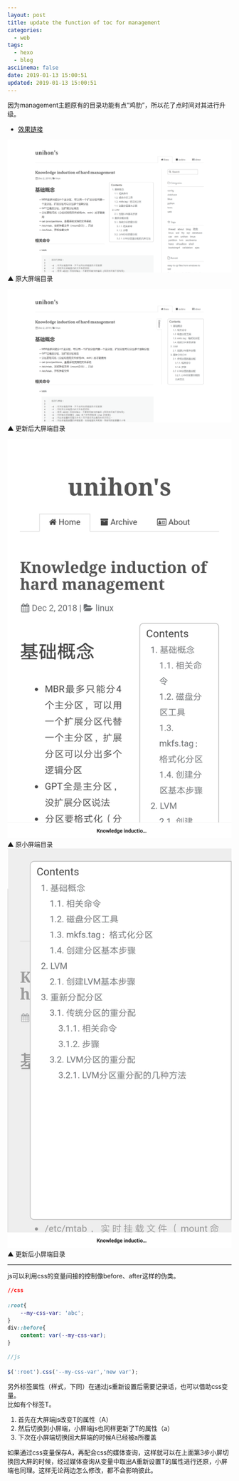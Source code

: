 ```yaml
---
layout: post
title: update the function of toc for management
categories:
  - web
tags:
  - hexo
  - blog
asciinema: false
date: 2019-01-13 15:00:51
updated: 2019-01-13 15:00:51
---
```


因为management主题原有的目录功能有点“鸡肋”，所以花了点时间对其进行升级。

- [效果链接](https://unihon.github.io/2018-12/knowledge-induction-of-disk-management/)

<!-- more -->

![](/2019-01/update-the-function-of-toc-for-management/20190113_ori_pc.png)
▲ 原大屏端目录

![](/2019-01/update-the-function-of-toc-for-management/20190113_new_pc.png)
▲ 更新后大屏端目录

<img id="sm" src="/2019-01/update-the-function-of-toc-for-management/20190113_ori_m.jpg">
▲ 原小屏端目录

<img id="sm" src="/2019-01/update-the-function-of-toc-for-management/20190113_new_m.jpg">
▲ 更新后小屏端目录

---

js可以利用css的变量间接的控制像before、after这样的伪类。
``` css
//css

:root{
	--my-css-var: 'abc';
}
div::before{
	content: var(--my-css-var);
}

```
``` javaScript
//js

$(':root').css('--my-css-var','new var');

```
另外标签属性（样式，下同）在通过js重新设置后需要记录话，也可以借助css变量。  
比如有个标签T。

1. 首先在大屏端js改变T的属性（A）
2. 然后切换到小屏端，小屏端js也同样更新了T的属性（a）
3. 下次在小屏端切换回大屏端的时候A已经被a所覆盖

如果通过css变量保存A，再配合css的媒体查询，这样就可以在上面第3步小屏切换回大屏的时候，经过媒体查询从变量中取出A重新设置T的属性进行还原，小屏端也同理。这样无论两边怎么修改，都不会影响彼此。
